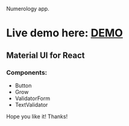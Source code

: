 Numerology app.

# Live demo here: [DEMO](https://ampex.github.io/numerology/)

## Material UI for React

### Components:

- Button
- Grow
- ValidatorForm
- TextValidator

Hope you like it! Thanks!
